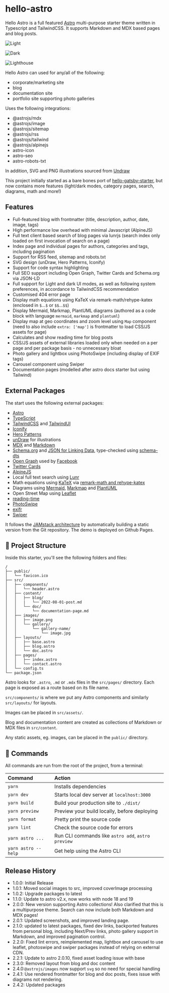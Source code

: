 # hello-astro

Hello Astro is a full featured [Astro](https://astro.build) multi-purpose starter theme written in Typescript and TailwindCSS. It supports Markdown and MDX based pages and blog posts.

![Light](https://github.com/hellotham/hello-astro/raw/main/screenshot-light.png)

![Dark](https://github.com/hellotham/hello-astro/raw/main/screenshot-dark.png)

![Lighthouse](https://github.com/hellotham/hello-astro/raw/main/lighthouse.png)

Hello Astro can used for any/all of the following:

- corporate/marketing site
- blog
- documentation site
- portfolio site supporting photo galleries

Uses the following integrations:

- @astrojs/mdx
- @astrojs/image
- @astrojs/sitemap
- @astrojs/rss
- @astrojs/tailwind
- @astrojs/alpinejs
- astro-icon
- astro-seo
- astro-robots-txt

In addition, SVG and PNG illustrations sourced from [Undraw](https://undraw.co)

This project initially started as a bare bones port of [hello-gatsby-starter](https://github.com/hellotham/hello-gatsby-starter), but now contains more features (light/dark modes, category pages, search, diagrams, math and more!)

## Features

- Full-featured blog with frontmatter (title, description, author, date, image, tags)
- High performance low overhead with minimal Javascript (AlpineJS)
- Full text client based search of blog pages via lunrjs (search index only loaded on first invocation of search on a page)
- Index page and individual pages for authors, categories and tags, including pagination
- Support for RSS feed, sitemap and robots.txt
- SVG design (unDraw, Hero Patterns, Iconify)
- Support for code syntax highlighting
- Full SEO support including Open Graph, Twitter Cards and Schema.org via JSON-LD
- Full support for Light and dark UI modes, as well as following system preferences, in accordance to TailwindCSS recommendation
- Customised 404 error page
- Display math equations using KaTeX via remark-math/rehype-katex (enclosed in `$`...`$` or `$$`...`$$`)
- Display Mermaid, Markmap, PlantUML diagrams (authored as a code block with language `mermaid`, `markmap` and `plantuml`)
- Display map at geo coordinates and zoom level using `Map` component (need to also include `extra: ['map']` is frontmatter to load CSS/JS assets for page)
- Calculates and show reading time for blog posts
- CSS/JS assets of external libraries loaded only when needed on a per page and per package basis - no unnecessary bloat
- Photo gallery and lightbox using PhotoSwipe (including display of EXIF tags)
- Carousel component using Swiper
- Documentation pages (modelled after astro docs starter but using Tailwind)

## External Packages 

The start uses the following external packages:

- [Astro](https://astro.build/)
- [TypeScript](https://www.typescriptlang.org/)
- [TailwindCSS](https://tailwindcss.com) and [TailwindUI](https://tailwindui.com)
- [Iconify](https://iconify.design/)
- [Hero Patterns](https://heropatterns.com/)
- [unDraw](https://undraw.co/) for illustrations
- [MDX](https://mdxjs.com/) and [Markdown](https://www.markdownguide.org/)
- [Schema.org](https://schema.org/) and [JSON for Linking Data](https://json-ld.org/), type-checked using [schema-dts](https://github.com/google/schema-dts)
- [Open Graph](https://ogp.me/) used by [Facebook](https://developers.facebook.com/docs/sharing/webmasters/#markup)
- [Twitter Cards](https://developer.twitter.com/en/docs/twitter-for-websites/cards/overview/abouts-cards)
- [AlpineJS](https://alpinejs.dev)
- Local full text search using [Lunr](https://lunrjs.com)
- Math equations using [KaTeX](https://katex.org) via [remark-math and rehype-katex](https://github.com/remarkjs/remark-math)
- Diagrams using [Mermaid](https://mermaid-js.github.io/mermaid/#/), [Markmap](https://markmap.js.org) and [PlantUML](https://plantuml.com)
- Open Street Map using [Leaflet](https://leafletjs.com/)
- [reading-time](https://github.com/ngryman/reading-time)
- [PhotoSwipe](https://photoswipe.com)
- [exifr](https://mutiny.cz/exifr/)
- [Swiper](https://swiperjs.com/)

It follows the [JAMstack architecture](https://jamstack.org) by automatically building a static version from the Git repository. The demo is deployed on Github Pages.

## 🚀 Project Structure

Inside this starter, you'll see the following folders and files:

```text
/
├── public/
│   └── favicon.ico
├── src/
│   ├── components/
│   │   └── header.astro
│   ├── content/
│   │   ├── blog/
│   │   |   └── 2022-08-01-post.md
│   │   └── doc/
│   │       └── documentation-page.md
│   ├── images/
│   │   ├── image.png
│   │   └── gallery/
│   │       └── gallery-name/
│   │           └── image.jpg
│   ├── layouts/
│   │   ├── base.astro
│   │   ├── blog.astro
│   │   └── doc.astro
│   ├── pages/
│   │   ├── index.astro
│   │   └── contact.astro
│   └── config.ts
└── package.json
```

Astro looks for `.astro`, `.md` or `.mdx` files in the `src/pages/` directory. Each page is exposed as a route based on its file name.

`src/components/` is where we put any Astro components and similarly `src/layouts/` for layouts.

Images can be placed in `src/assets/`.

Blog and documentation content are created as collections of Markdown or MDX files in `src/content`.

Any static assets, eg. images, can be placed in the `public/` directory.

## 🧞 Commands

All commands are run from the root of the project, from a terminal:

| Command             | Action                                             |
| :------------------ | :------------------------------------------------- |
| `yarn`              | Installs dependencies                              |
| `yarn dev`          | Starts local dev server at `localhost:3000`        |
| `yarn build`        | Build your production site to `./dist/`            |
| `yarn preview`      | Preview your build locally, before deploying       |
| `yarn format`       | Pretty print the source code                       |
| `yarn lint`         | Check the source code for errors                   |
| `yarn astro ...`    | Run CLI commands like `astro add`, `astro preview` |
| `yarn astro --help` | Get help using the Astro CLI                       |

## Release History

- 1.0.0: Initial Release
- 1.0.1: Moved social images to src, improved coverImage processing
- 1.0.2: Upgrade packages to latest
- 1.1.0: Update to astro v2.x, now works with node 18 and 19
- 2.0.0: New version supporting Astro collections! Also clarified that this is a
  multipurpose theme. Search can now include both Markdown and MDX pages!
- 2.0.1: Updated screenshots, and improved landing page.
- 2.1.0: updated to latest packages, fixed dev links, backported features from
  personal blog, including Next/Prev links, photo gallery support in Markdown,
  and improved pagination control.
- 2.2.0: Fixed lint errors, reimplemented map, lightbox and carousel to use
  leaflet, photoswipe and swiper packages instead of relying on external CDN.
- 2.2.1: Update to astro 2.0.10, fixed asset loading issue with base
- 2.3.0: Removed layout from blog and doc content
- 2.4.0:`@astrojs/images` now support `svg` so no need for special handling
- 2.4.1: Use rendered frontmatter for blog and doc posts, fixes issue with diagrams not rendering.
- 2.4.2: Updated packages
